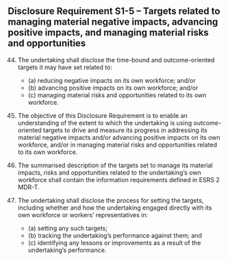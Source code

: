 ## Disclosure Requirement S1-5 – Targets related to managing material negative impacts, advancing positive impacts, and managing material risks and opportunities

44. The undertaking shall disclose the time-bound and outcome-oriented targets it may have set related to:

	- (a) reducing negative impacts on its own workforce; and/or
	- (b) advancing positive impacts on its own workforce; and/or
	- (c) managing material risks and opportunities related to its own workforce.

45. The objective of this Disclosure Requirement is to enable an understanding of the extent to which the undertaking is using outcome-oriented targets to drive and measure its progress in addressing its material negative impacts and/or advancing positive impacts on its own workforce, and/or in managing material risks and opportunities related to its own workforce.

46. The summarised description of the targets set to manage its material impacts, risks and opportunities related to the undertaking’s own workforce shall contain the information requirements defined in ESRS 2 MDR-T.

47. The undertaking shall disclose the process for setting the targets, including whether and how the undertaking engaged directly with its own workforce or workers’ representatives in:

	- (a) setting any such targets;
	- (b) tracking the undertaking’s performance against them; and
	- (c) identifying any lessons or improvements as a result of the undertaking’s performance. 
